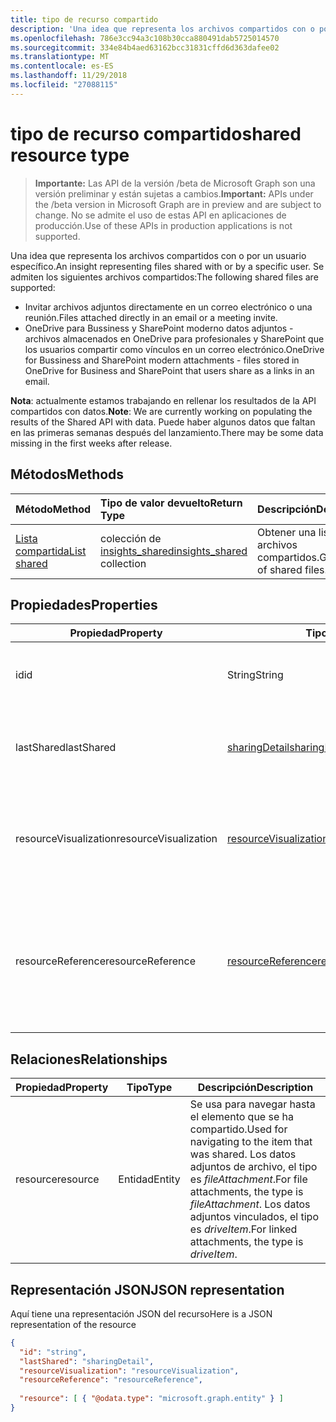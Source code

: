 ```yaml
---
title: tipo de recurso compartido
description: 'Una idea que representa los archivos compartidos con o por un usuario específico. Se admiten los siguientes archivos compartidos:'
ms.openlocfilehash: 786e3cc94a3c108b30cca880491dab5725014570
ms.sourcegitcommit: 334e84b4aed63162bcc31831cffd6d363dafee02
ms.translationtype: MT
ms.contentlocale: es-ES
ms.lasthandoff: 11/29/2018
ms.locfileid: "27088115"
---
```

# <a name="shared-resource-type"></a><span data-ttu-id="cbf95-104">tipo de recurso compartido</span><span class="sxs-lookup"><span data-stu-id="cbf95-104">shared resource type</span></span>

> <span data-ttu-id="cbf95-105">**Importante:** Las API de la versión /beta de Microsoft Graph son una versión preliminar y están sujetas a cambios.</span><span class="sxs-lookup"><span data-stu-id="cbf95-105">**Important:** APIs under the /beta version in Microsoft Graph are in preview and are subject to change.</span></span> <span data-ttu-id="cbf95-106">No se admite el uso de estas API en aplicaciones de producción.</span><span class="sxs-lookup"><span data-stu-id="cbf95-106">Use of these APIs in production applications is not supported.</span></span>

<span data-ttu-id="cbf95-107">Una idea que representa los archivos compartidos con o por un usuario específico.</span><span class="sxs-lookup"><span data-stu-id="cbf95-107">An insight representing files shared with or by a specific user.</span></span> <span data-ttu-id="cbf95-108">Se admiten los siguientes archivos compartidos:</span><span class="sxs-lookup"><span data-stu-id="cbf95-108">The following shared files are supported:</span></span>

- <span data-ttu-id="cbf95-109">Invitar archivos adjuntos directamente en un correo electrónico o una reunión.</span><span class="sxs-lookup"><span data-stu-id="cbf95-109">Files attached directly in an email or a meeting invite.</span></span>
- <span data-ttu-id="cbf95-110">OneDrive para Bussiness y SharePoint moderno datos adjuntos - archivos almacenados en OneDrive para profesionales y SharePoint que los usuarios compartir como vínculos en un correo electrónico.</span><span class="sxs-lookup"><span data-stu-id="cbf95-110">OneDrive for Bussiness and SharePoint modern attachments - files stored in OneDrive for Business and SharePoint that users share as a links in an email.</span></span>

<span data-ttu-id="cbf95-111">**Nota**: actualmente estamos trabajando en rellenar los resultados de la API compartidos con datos.</span><span class="sxs-lookup"><span data-stu-id="cbf95-111">**Note**: We are currently working on populating the results of the Shared API with data.</span></span> <span data-ttu-id="cbf95-112">Puede haber algunos datos que faltan en las primeras semanas después del lanzamiento.</span><span class="sxs-lookup"><span data-stu-id="cbf95-112">There may be some data missing in the first weeks after release.</span></span>

## <a name="methods"></a><span data-ttu-id="cbf95-113">Métodos</span><span class="sxs-lookup"><span data-stu-id="cbf95-113">Methods</span></span>

| <span data-ttu-id="cbf95-114">Método</span><span class="sxs-lookup"><span data-stu-id="cbf95-114">Method</span></span>       | <span data-ttu-id="cbf95-115">Tipo de valor devuelto</span><span class="sxs-lookup"><span data-stu-id="cbf95-115">Return Type</span></span>  |<span data-ttu-id="cbf95-116">Descripción</span><span class="sxs-lookup"><span data-stu-id="cbf95-116">Description</span></span>|
|:---------------|:--------|:----------|
|[<span data-ttu-id="cbf95-117">Lista compartida</span><span class="sxs-lookup"><span data-stu-id="cbf95-117">List shared</span></span>](../api/insights-list-shared.md) |<span data-ttu-id="cbf95-118">colección de [insights_shared](insights-shared.md)</span><span class="sxs-lookup"><span data-stu-id="cbf95-118">[insights_shared](insights-shared.md) collection</span></span>| <span data-ttu-id="cbf95-119">Obtener una lista de los archivos compartidos.</span><span class="sxs-lookup"><span data-stu-id="cbf95-119">Get a list of shared files.</span></span>|

## <a name="properties"></a><span data-ttu-id="cbf95-120">Propiedades</span><span class="sxs-lookup"><span data-stu-id="cbf95-120">Properties</span></span>

| <span data-ttu-id="cbf95-121">Propiedad</span><span class="sxs-lookup"><span data-stu-id="cbf95-121">Property</span></span>              | <span data-ttu-id="cbf95-122">Tipo</span><span class="sxs-lookup"><span data-stu-id="cbf95-122">Type</span></span>                      | <span data-ttu-id="cbf95-123">Descripción</span><span class="sxs-lookup"><span data-stu-id="cbf95-123">Description</span></span>  |
| -------------         |---------------            | -------------|
| <span data-ttu-id="cbf95-124">id</span><span class="sxs-lookup"><span data-stu-id="cbf95-124">id</span></span>                    | <span data-ttu-id="cbf95-125">String</span><span class="sxs-lookup"><span data-stu-id="cbf95-125">String</span></span>                    | <span data-ttu-id="cbf95-126">Identificador único de la relación.</span><span class="sxs-lookup"><span data-stu-id="cbf95-126">Unique identifier of the relationship.</span></span> <span data-ttu-id="cbf95-127">Solo lectura.</span><span class="sxs-lookup"><span data-stu-id="cbf95-127">Read only.</span></span>        |
| <span data-ttu-id="cbf95-128">lastShared</span><span class="sxs-lookup"><span data-stu-id="cbf95-128">lastShared</span></span>            | [<span data-ttu-id="cbf95-129">sharingDetail</span><span class="sxs-lookup"><span data-stu-id="cbf95-129">sharingDetail</span></span>](insights-sharingdetail.md)                | <span data-ttu-id="cbf95-130">Obtener información detallada sobre el elemento compartido.</span><span class="sxs-lookup"><span data-stu-id="cbf95-130">Details about the shared item.</span></span> <span data-ttu-id="cbf95-131">Solo lectura.</span><span class="sxs-lookup"><span data-stu-id="cbf95-131">Read only.</span></span>        |
| <span data-ttu-id="cbf95-132">resourceVisualization</span><span class="sxs-lookup"><span data-stu-id="cbf95-132">resourceVisualization</span></span> | [<span data-ttu-id="cbf95-133">resourceVisualization</span><span class="sxs-lookup"><span data-stu-id="cbf95-133">resourceVisualization</span></span>](insights-resourcevisualization.md)                | <span data-ttu-id="cbf95-134">Propiedades que puede usar para visualizar el documento en su experiencia.</span><span class="sxs-lookup"><span data-stu-id="cbf95-134">Properties that you can use to visualize the document in your experience.</span></span> <span data-ttu-id="cbf95-135">Solo lectura</span><span class="sxs-lookup"><span data-stu-id="cbf95-135">Read-only</span></span>      |
| <span data-ttu-id="cbf95-136">resourceReference</span><span class="sxs-lookup"><span data-stu-id="cbf95-136">resourceReference</span></span>     | [<span data-ttu-id="cbf95-137">resourceReference</span><span class="sxs-lookup"><span data-stu-id="cbf95-137">resourceReference</span></span>](insights-resourcereference.md)                      | <span data-ttu-id="cbf95-138">Propiedades de la referencia del documento compartido, como la dirección url y el tipo de documento.</span><span class="sxs-lookup"><span data-stu-id="cbf95-138">Reference properties of the shared document, such as the url and type of the document.</span></span> <span data-ttu-id="cbf95-139">Solo lectura</span><span class="sxs-lookup"><span data-stu-id="cbf95-139">Read-only</span></span>       |

## <a name="relationships"></a><span data-ttu-id="cbf95-140">Relaciones</span><span class="sxs-lookup"><span data-stu-id="cbf95-140">Relationships</span></span>

| <span data-ttu-id="cbf95-141">Propiedad</span><span class="sxs-lookup"><span data-stu-id="cbf95-141">Property</span></span>      | <span data-ttu-id="cbf95-142">Tipo</span><span class="sxs-lookup"><span data-stu-id="cbf95-142">Type</span></span>          | <span data-ttu-id="cbf95-143">Descripción</span><span class="sxs-lookup"><span data-stu-id="cbf95-143">Description</span></span>  |
| ------------- |---------------| -------------|
| <span data-ttu-id="cbf95-144">resource</span><span class="sxs-lookup"><span data-stu-id="cbf95-144">resource</span></span>      | <span data-ttu-id="cbf95-145">Entidad</span><span class="sxs-lookup"><span data-stu-id="cbf95-145">Entity</span></span>        | <span data-ttu-id="cbf95-146">Se usa para navegar hasta el elemento que se ha compartido.</span><span class="sxs-lookup"><span data-stu-id="cbf95-146">Used for navigating to the item that was shared.</span></span> <span data-ttu-id="cbf95-147">Los datos adjuntos de archivo, el tipo es *fileAttachment*.</span><span class="sxs-lookup"><span data-stu-id="cbf95-147">For file attachments, the type is *fileAttachment*.</span></span> <span data-ttu-id="cbf95-148">Los datos adjuntos vinculados, el tipo es *driveItem*.</span><span class="sxs-lookup"><span data-stu-id="cbf95-148">For linked attachments, the type is *driveItem*.</span></span> |

## <a name="json-representation"></a><span data-ttu-id="cbf95-149">Representación JSON</span><span class="sxs-lookup"><span data-stu-id="cbf95-149">JSON representation</span></span>
<span data-ttu-id="cbf95-150">Aquí tiene una representación JSON del recurso</span><span class="sxs-lookup"><span data-stu-id="cbf95-150">Here is a JSON representation of the resource</span></span>

```json
{
  "id": "string",
  "lastShared": "sharingDetail",
  "resourceVisualization": "resourceVisualization",
  "resourceReference": "resourceReference",
  
  "resource": [ { "@odata.type": "microsoft.graph.entity" } ]
}
```